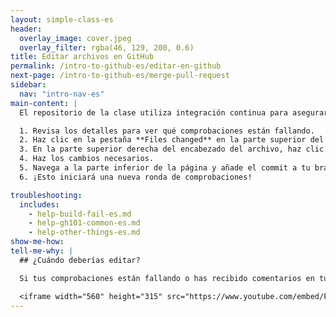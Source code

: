```yaml
---
layout: simple-class-es
header:
  overlay_image: cover.jpeg
  overlay_filter: rgba(46, 129, 200, 0.6)
title: Editar archivos en GitHub
permalink: /intro-to-github-es/editar-en-github
next-page: /intro-to-github-es/merge-pull-request
sidebar:
  nav: "intro-nav-es"
main-content: |
  El repositorio de la clase utiliza integración continua para asegurar que el archivo que has creado cumple todos los requerimientos. Si algo está mal, verás un mensaje que dice **Checks have failed**. Aquí tienes lo que deberías hacer:

  1. Revisa los detalles para ver qué comprobaciones están fallando.
  2. Haz clic en la pestaña **Files changed** en la parte superior del Pull Request.
  3. En la parte superior derecha del encabezado del archivo, haz clic en el icono del lápiz para abrir el editor web.
  4. Haz los cambios necesarios.
  5. Navega a la parte inferior de la página y añade el commit a tu branch.
  6. ¡Esto iniciará una nueva ronda de comprobaciones!

troubleshooting:
  includes:
    - help-build-fail-es.md
    - help-gh101-common-es.md
    - help-other-things-es.md
show-me-how:
tell-me-why: |
  ## ¿Cuándo deberías editar?

  Si tus comprobaciones están fallando o has recibido comentarios en tu pull request, puede que necesites hacer algunos pequeños cambios. Este video te mostrará cómo:

  <iframe width="560" height="315" src="https://www.youtube.com/embed/F0IvcyTwDt4" frameborder="0" allowfullscreen></iframe>
---
```

